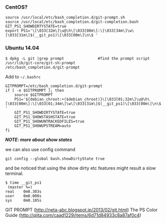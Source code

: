 
### CentOS?
```
source /usr/local/etc/bash_completion.d/git-prompt.sh
source /usr/local/etc/bash_completion.d/git-completion.bash
GIT_PS1_SHOWDIRTYSTATE=true
export PS1='\[\033[32m\]\u@\h\[\033[00m\]:\[\033[34m\]\w\[\033[31m\]$(__git_ps1)\[\033[00m\]\n\$ '
```
### Ubuntu 14.04

```
$ dpkg -L git |grep prompt               #find the prompt script
/usr/lib/git-core/git-sh-prompt
/etc/bash_completion.d/git-prompt
```

Add to `~/.bashrc`
```
GITPROMPT=/etc/bash_completion.d/git-prompt
if [ -e $GITPROMPT ]; then
    source $GITPROMPT
    PS1='${debian_chroot:+($debian_chroot)}\[\033[01;32m\]\u@\h\[\033[00m\]:\[\033[01;34m\]\w\[\033[31m\]$(__git_ps1)\[\033[00m\]\n\$ '
    GIT_PS1_SHOWDIRTYSTATE=true
    GIT_PS1_SHOWSTASHSTATE=true
    GIT_PS1_SHOWUNTRACKEDFILES=true
    GIT_PS1_SHOWUPSTREAM=auto
fi
```

***NOTE: more about show states***

we can also use config command

```
git config --global bash.showDirtyState true
```

and be noticed that using the show dirty etc features might result a slow terminal.
```
$ time __git_ps1
 (master %=)
real    0m0.303s
user    0m0.000s
sys     0m0.105s
```
GIT PROMPT (http://neta-abc.blogspot.jp/2013/02/git.html)
The PS Color Guide (http://qiita.com/caad1229/items/6d71d84933c8a87af0c4)
